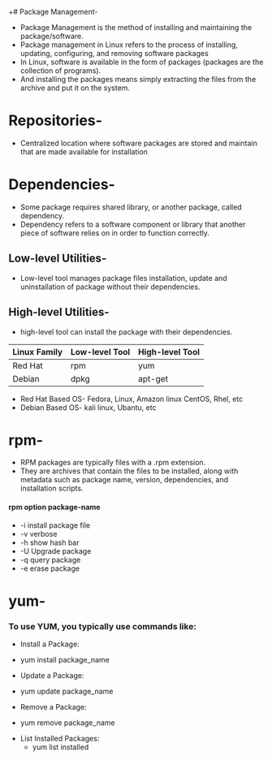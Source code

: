 
+# Package Management-
- Package Management is the method of installing and maintaining the package/software.
- Package management in Linux refers to the process of installing, updating, configuring, and removing software packages
- In Linux, software is available in the form of packages (packages are the collection of programs).
- And installing the packages means simply extracting the files from the archive and put it on the system.

# Repositories-
- Centralized location where software packages are stored and maintain that are made available for installation

# Dependencies-
- Some package requires shared library, or another package, called dependency.
- Dependency refers to a software component or library that another piece of software relies on in order to function correctly.

## Low-level Utilities-
- Low-level tool manages package files installation, update and uninstallation of package without their dependencies.
## High-level Utilities-
- high-level tool can install the package with their dependencies. 

| Linux Family | Low-level Tool | High-level Tool |
|--------------|----------------|-----------------|
| Red Hat      | rpm            | yum             |
| Debian       | dpkg           | apt-get         |

* Red Hat Based OS- Fedora, Linux, Amazon linux CentOS, Rhel, etc
* Debian Based OS- kali linux, Ubantu, etc
# rpm- 
- RPM packages are typically files with a .rpm extension.
- They are archives that contain the files to be installed, along with metadata such as package name, version, dependencies, and installation scripts.
#### rpm option package-name
- -i install package file
- -v verbose
- -h show hash bar
- -U Upgrade package
- -q query package
- -e erase package
# yum-
### To use YUM, you typically use commands like:
* Install a Package:
- yum install package_name
* Update a Package:
- yum update package_name
* Remove a Package:
- yum remove package_name
* List Installed Packages:
  - yum list installed


